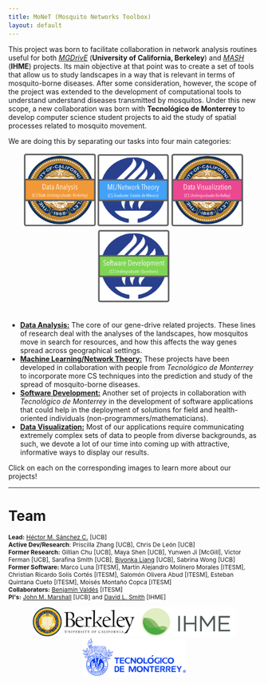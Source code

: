```yaml
---
title: MoNeT (Mosquito Networks Toolbox)
layout: default
---
```


This project was born to facilitate collaboration in network analysis routines useful for both [*MGDrivE*](https://marshalllab.github.io/MGDrivE/) (__University of California, Berkeley__) and [*MASH*](https://smitdave.github.io/MASH-Main/) (__IHME__) projects. Its main objective at that point was to create a set of tools that allow us to study landscapes in a way that is relevant in terms of mosquito-borne diseases. After some consideration, however, the scope of the project was extended to the development of computational tools to understand understand diseases transmitted by mosquitos. Under this new scope, a new collaboration was born with __Tecnológico de Monterrey__ to develop computer science student projects to aid the study of spatial processes related to mosquito movement.

We are doing this by separating our tasks into four main categories:

<center>
  <a href="./Berkeley.html"><img src="./media/btn_Ber.png" height="150px"></a><a href="./MachineLearning.html"><img src="./media/btn_Mex.png" height="150px"></a><a href="./DataVizQro.html"><img src="./media/btn_BerDV.png" height="150px"></a><a href="./ITESM.html"><img src="./media/btn_Qro.png" height="150px"></a><!--<a href="./EnvironmentalSensors.html"><img src="./media/btn_Leo.png" height="175px"></a>-->
</center><br>

* <a href="./Berkeley.html">__Data Analysis:__</a> The core of our gene-drive related projects. These lines of research deal with the analyses of the landscapes, how mosquitos move in search for resources, and how this affects the way genes spread across geographical settings.
* <a href="./MachineLearning.html">__Machine Learning/Network Theory:__</a> These projects have been developed in collaboration with people from _Tecnológico de Monterrey_ to incorporate more CS techniques into the prediction and study of the spread of mosquito-borne diseases.
* <a href="./ITESM.html">__Software Development:__</a> Another set of projects in collaboration with _Tecnológico de Monterrey_ in the development of software applications that could help in the deployment of solutions for field and health-oriented individuals (non-programmers/mathematicians).
* <a href="./DataVizQro.html">__Data Visualization:__</a> Most of our applications require communicating extremely complex sets of data to people from diverse backgrounds, as such, we devote a lot of our time into coming up with attractive, informative ways to display our results.

Click on each on the corresponding images to learn more about our projects!

<hr>

# Team

<p style="font-size:12px">
  <b>Lead:</b> <a href="https://chipdelmal.github.io/">Héctor M. Sánchez C.</a> [UCB]<br>
  <b>Active Dev/Research</b>: Priscilla Zhang [UCB], Chris De León [UCB]<br>
  <b>Former Research:</b> Gillian Chu [UCB], Maya Shen [UCB], Yunwen Ji [McGill], Victor Ferman [UCB], Sarafina Smith  [UCB], <a href="https://www.linkedin.com/in/biyonkaliang">Biyonka Liang</a> [UCB], Sabrina Wong [UCB]<br>
  <b>Former Software: </b> Marco Luna [ITESM], Martín Alejandro Molinero Morales [ITESM], Christian Ricardo Solís Cortés [ITESM], Salomón Olivera Abud [ITESM], Esteban Quintana Cueto [ITESM], Moisés Montaño Copca [ITESM]<br>
  <b>Collaborators:</b> <a href="https://www.researchgate.net/profile/Benjamin_Valdes">Benjamín Valdés</a> [ITESM]<br>
  <b>PI's:</b> <a href="http://sph.berkeley.edu/john-marshall">John M. Marshall</a> [UCB] and <a href="http://www.healthdata.org/about/david-smith">David L. Smith</a> [IHME]
</p>

<center>
<img src="./media/berkeleyLogo.jpg" height="60px"><img src="./media/ihmeLogo.jpg" height="60px"><img src="./media/itesm.png" height="75px">
</center>
